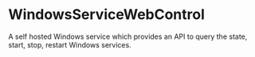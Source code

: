 # WindowsServiceWebControl
A self hosted Windows service which provides an API to query the state, start, stop, restart Windows services.
